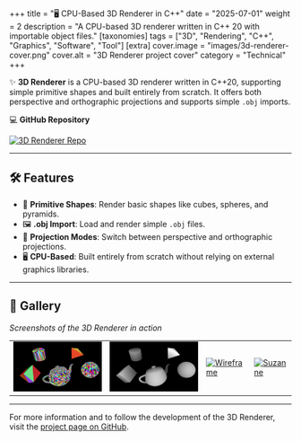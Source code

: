 +++
title = "🖥️ CPU-Based 3D Renderer in C++"
date = "2025-07-01"
weight = 2
description = "A CPU-based 3D renderer written in C++ 20 with importable object files."
[taxonomies]
tags = ["3D", "Rendering", "C++", "Graphics", "Software", "Tool"]
[extra]
cover.image = "images/3d-renderer-cover.png"
cover.alt = "3D Renderer project cover"
category = "Technical"
+++

✨ **3D Renderer** is a CPU-based 3D renderer written in C++20, supporting simple primitive shapes and built entirely from scratch. It offers both perspective and orthographic projections and supports simple `.obj` imports.

💻 **GitHub Repository**

<a href="https://github.com/marcusaasjensen/3d-renderer">
    <img src="https://github-readme-stats.vercel.app/api/pin/?username=marcusaasjensen&repo=3d-renderer&theme=github_dark_dimmed" alt="3D Renderer Repo"/>
</a>

---

## 🛠️ Features
- 🧱 **Primitive Shapes**: Render basic shapes like cubes, spheres, and pyramids.
- 🖼️ **.obj Import**: Load and render simple `.obj` files.
- 🔄 **Projection Modes**: Switch between perspective and orthographic projections.
- 🖥️ **CPU-Based**: Built entirely from scratch without relying on external graphics libraries.

---

## 📸 Gallery
*Screenshots of the 3D Renderer in action*

| | | | |
|---|---|---|---|
| [![Shaded View](/images/shaded.png)](/images/shaded.png) | [![Z-Buffer View](/images/3d-renderer-cover.png)](/images/3d-renderer-cover.png) | [![Wireframe](https://github.com/user-attachments/assets/cd2f8b72-7aa9-4921-8a46-783a0146263f)](https://github.com/user-attachments/assets/cd2f8b72-7aa9-4921-8a46-783a0146263f) | [![Suzanne](https://github.com/user-attachments/assets/4ded6d99-e889-4c36-a4d1-b14c8eb235c9)](https://github.com/user-attachments/assets/4ded6d99-e889-4c36-a4d1-b14c8eb235c9) |


---

For more information and to follow the development of the 3D Renderer, visit the [project page on GitHub](https://github.com/marcusaasjensen/3d-renderer).
